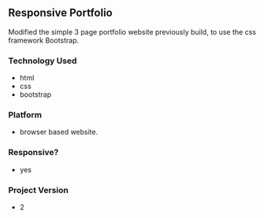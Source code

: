 ## Responsive Portfolio
Modified the simple 3 page portfolio website previously build, to use the css framework Bootstrap.

### Technology Used
- html
- css
- bootstrap

### Platform
- browser based website.

### Responsive?
- yes

### Project Version
- 2